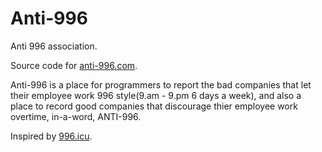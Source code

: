 # Anti-996
Anti 996 association.


Source code for [anti-996.com](https://anti-996.com).


Anti-996 is a place for programmers to report the bad companies that let their employee work 996 style(9.am - 9.pm 6 days a week),
and also a place to record good companies that discourage thier employee work overtime, in-a-word, ANTI-996.

Inspired by [996.icu](https://996.icu).
